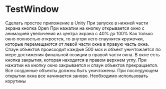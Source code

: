# TestWindow
Сделать простое приложение в Unity
При запуске в нижней части экрана кнопка Open
При нажатии на кнопку открывается окно с анимацией увеличения из центра экрана с 40% до 100%
Как только окно полностью откроется, то внутри него спаунятся кружочки, которые перемещаются от левой части окна в правую часть окна. Спаун объектов происходит каждые 500 мск и объект уничтожается по мере достижения финальной позиции в правой части окна.
В окне есть кнопка закрытия, которая находится в правом верхнем углу. При нажатии на кнопку окно закрывается и спаун объектов прекращается. Все созданные объекты должны быть уничтожены.
При последующем открытии окна все начинается заново. 
Необходимо использовать корутины
